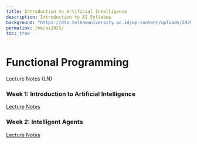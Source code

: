 ```yaml
---
title: Introduction to Artificial Intelligence
description: Introduction to AI Syllabus
background: "https://dte.telkomuniversity.ac.id/wp-content/uploads/2025/03/ai.jpg"
permalink: /mk/ai2025/
toc: true
---
```

# Functional Programming

Lecture Notes (LN)

### Week 1: Introduction to Artificial Intelligence
[Lecture Notes](https://gusti-alfarisy.github.io/blog/2025/intro-ai/)

### Week 2: Intelligent Agents
[Lecture Notes](https://gusti-alfarisy.github.io/blog/2025/ln2-ai-intelligent-agent/)
